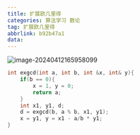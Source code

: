 ```yaml
---
title: 扩展欧几里得
categories: 算法学习 数论
tag: 扩展欧几里得
abbrlink: b92b47a1
data:
---
```






![image-20240412165958099](D:%5Cstudy%5Cblog%5Cpush_blog%5Csource%5Cimg%5C%E6%89%A9%E5%B1%95%E6%AC%A7%E5%87%A0%E9%87%8C%E5%BE%97.assets%5Cimage-20240412165958099.png)

```c++
int exgcd(int a, int b, int &x, int& y){
    if(b == 0){
        x = 1, y = 0;
        return a;
    }
    int x1, y1, d;
    d = exgcd(b, a % b, x1, y1);
    x = y1, y = x1 - a/b * y1;
}
```

